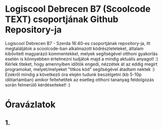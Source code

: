 # Logiscool Debrecen B7 (Scoolcode TEXT) csoportjának Github Repository-ja
Logiscool Debrecen B7 - Szerda 16:40-es csoportjának repository-ja, itt megtaláljátok a scoolcode-ban alkalmazott kódrészleteteket, általam kibővített magyarázó kommentekkel, melyek segítségével otthoni gyakorlás esetén is könnyebben értelmezni tudjátok majd a mindig aktuális anyagot! :)
Kérlek titeket, hogy amennyiben időtök engedi, nézzétek át az eddig megírt programokat, melyet/melyeket "titkos kód" segítségével átadtam nektek :)
Ezekről mindig a következő óra elején tudunk beszélgetni (kb 5-10p időtartamban) amikor feltehetitek az esetleg otthoni tananyag feldolgozás során felmerülő kérdéseiteket! :)

# Óravázlatok 
## 1.

